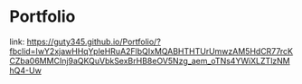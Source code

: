 # Portfolio
link: https://guty345.github.io/Portfolio/?fbclid=IwY2xjawHHqYpleHRuA2FlbQIxMQABHTHTUrUmwzAM5HdCR77rcKCZba06MMCInj9aQKQuVbkSexBrHB8eOV5Nzg_aem_oTNs4YWiXLZTlzNMhQ4-Uw
